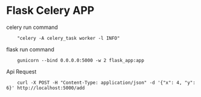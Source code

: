 # Flask Celery APP

celery run command 

        "celery -A celery_task worker -l INFO"

flask run command 

        gunicorn --bind 0.0.0.0:5000 -w 2 flask_app:app

Api Request

        curl -X POST -H "Content-Type: application/json" -d '{"x": 4, "y": 6}' http://localhost:5000/add
